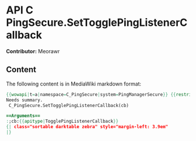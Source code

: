 # API C PingSecure.SetTogglePingListenerCallback

**Contributor:** Meorawr

## Content

The following content is in MediaWiki markdown format:

```mediawiki
{{wowapi|t=a|namespace=C_PingSecure|system=PingManagerSecure}} {{restrictedapi|protected}}
Needs summary.
 C_PingSecure.SetTogglePingListenerCallback(cb)

==Arguments==
:;cb:{{apitype|TogglePingListenerCallback}}
{| class="sortable darktable zebra" style="margin-left: 3.9em"
|}
```